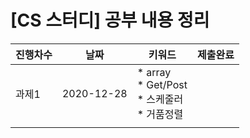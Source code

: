 # [CS 스터디] 공부 내용 정리



| 진행차수 | 날짜       | 키워드                                                  | 제출완료 |
| -------- | ---------- | ------------------------------------------------------- | -------- |
| 과제1    | 2020-12-28 | * array<br />* Get/Post<br />* 스케줄러<br />* 거품정렬 |          |
|          |            |                                                         |          |

